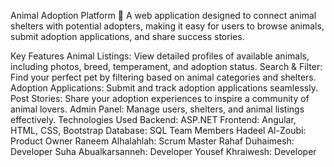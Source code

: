 Animal Adoption Platform 🐾
A web application designed to connect animal shelters with potential adopters, making it easy for users to browse animals, submit adoption applications, and share success stories.

Key Features
Animal Listings: View detailed profiles of available animals, including photos, breed, temperament, and adoption status.
Search & Filter: Find your perfect pet by filtering based on animal categories and shelters.
Adoption Applications: Submit and track adoption applications seamlessly.
Post Stories: Share your adoption experiences to inspire a community of animal lovers.
Admin Panel: Manage users, shelters, and animal listings effectively.
Technologies Used
Backend: ASP.NET
Frontend: Angular, HTML, CSS, Bootstrap
Database: SQL
Team Members
Hadeel Al-Zoubi: Product Owner
Raneem Alhalahlah: Scrum Master
Rahaf Duhaimesh: Developer
Suha Abualkarsanneh: Developer
Yousef Khraiwesh: Developer
